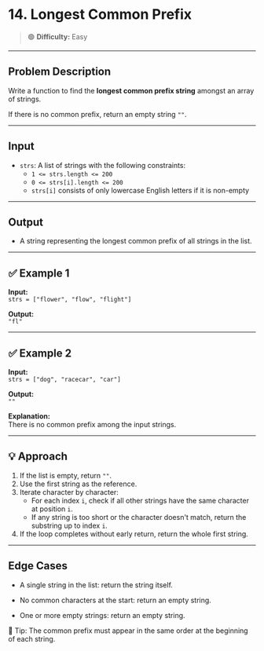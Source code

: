 # 14. Longest Common Prefix

> 🟢 **Difficulty:** Easy

---

## Problem Description

Write a function to find the **longest common prefix string** amongst an array of strings.

If there is no common prefix, return an empty string `""`.

---

## Input

- `strs`: A list of strings with the following constraints:
  - `1 <= strs.length <= 200`
  - `0 <= strs[i].length <= 200`
  - `strs[i]` consists of only lowercase English letters if it is non-empty

---

## Output

- A string representing the longest common prefix of all strings in the list.

---

## ✅ Example 1

**Input:**  
`strs = ["flower", "flow", "flight"]`

**Output:**  
`"fl"`

---

## ✅ Example 2

**Input:**  
`strs = ["dog", "racecar", "car"]`

**Output:**  
`""`

**Explanation:**  
There is no common prefix among the input strings.

---

## 💡 Approach

1. If the list is empty, return `""`.
2. Use the first string as the reference.
3. Iterate character by character:
   - For each index `i`, check if all other strings have the same character at position `i`.
   - If any string is too short or the character doesn't match, return the substring up to index `i`.
4. If the loop completes without early return, return the whole first string.

---

## Edge Cases
- A single string in the list: return the string itself.

- No common characters at the start: return an empty string.

- One or more empty strings: return an empty string.

📌 Tip: The common prefix must appear in the same order at the beginning of each string.
